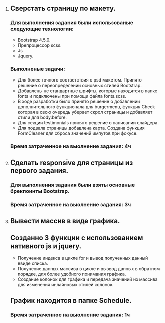 <ol>
	<li>
		<h2>
			Сверстать страницу по макету.
		</h2>
		<h3>
			Для выполнения задания были использованые следующие технологии:
		</h3>
		<ul>
			<li>
				Bootstrap 4.5.0.
			</li>
			<li>
				Препроцессор scss.
			</li>
			<li>
				Js
			</li>
			<li>
				Jquery.
			</li>
		</ul>
		<h3>
			Выполненые задачи:
		</h3>
		<ul>
			<li>
				Для более точного соответствия с psd макетом. Принято решение о переопределении основных стилей Bootstrap.
			</li>
			<li>
				Добавлены не стандартные шрифты, которые находятся в папке fonts и подключены при помощи файла fonts.scss.
			</li>
			<li>
				В ходе разработки было принято решение о добавлении дополнительного функционала для burgermenu, функция Check которая в свою очередь уберает скрол страницы и добавляет стили для body:before.
			</li>
			<li>
				Для секции testimonials принято решение о написании слайдера.
			</li>
			<li>
				Для подвала страницы добавлена карта.
				Создана функция FormCleaner для сброса значений импутов при фокусе.
			</li>
		</ul>
		<h3>
			Время затраченное на выолнение задания: 4ч
		</h3>
	</li>
	<li>
		<h2>
			Сделать responsive для страницы из первого задания. 
		</h2>
		<h3>
			Для выполнения задания были взяты основные брекпоинты Bootstrap.
		</h3>
		<h3>
			Время затраченное на выолнение задания: 3ч
		</h3>
	</li>
	<li>
		<h2>
			Вывести массив в виде графика.
		</h2>
		<h2>
			Созданно 3 функции с использованием нативного js и jquery.
		</h2>
		<ul>
			<li>
				Получение индекса в цикле for и вывод полученных данный ввиде списка.
			</li>
			<li>
				Получение данных массива в цикле и выввод данных в обратном порядке, для более удобного понимания графика.
			</li>
			<li>
				Создание колонок для графика и передача значений из массива для изменения инлайновых стилей колонок.
			</li>
		</ul>
		<h2>
			График находится в папке Schedule.
		</h2>
		<h3>
			Время затраченное на выолнение задания: 1ч
		</h3>
	</li>
</ol>
